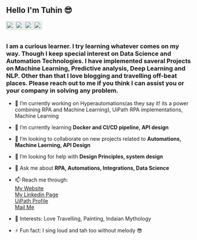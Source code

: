 ## Hello I'm Tuhin 😎
<a href="https://www.linkedin.com/in/tuhin-subhra-samanta-56466166/">
  <img align="left" alt="My Linkdein Page" width="22px" src="https://cdn.jsdelivr.net/npm/simple-icons@v3/icons/linkedin.svg" />
</a>
<a href="https://github.com/tuhinssam">
  <img align="left" alt="My Github Page" width="22px" src="https://cdn.jsdelivr.net/npm/simple-icons@v3/icons/github.svg" />
</a>
<a href="mailto:tuhinssam@gmail.com">
  <img align="left" alt="Mail me" width="22px" src="https://cdn.jsdelivr.net/npm/simple-icons@3.3.0/icons/mail-dot-ru.svg" />
</a>
<a href="http://www.tuhinsamanta.info">
  <img align="left" alt="My Github Page" width="22px" src="https://cdn.jsdelivr.net/npm/simple-icons@3.3.0/icons/wikipedia.svg" />
</a>
<br/>
<br/>

### I am a curious learner. I try learning whatever comes on my way. Though I keep special interest on Data Science and Automation Technologies. I have implemented saveral Projects on Machine Learning, Predictive analysis, Deep Learning and NLP. Other than that I love blogging and travelling off-beat places. Please reach out to me if you think I can assist you or your company in solving any problem. 
- 🔭 I’m currently working on Hyperautomations(as they say it! its a power combining RPA and Machine Learning), UiPath RPA implementations, Machine Learning
- 🌱 I’m currently learning **Docker and CI/CD pipeline, API design**
- 👯 I’m looking to collaborate on new projects related to **Automations, Machine Laerning, API Design**
- 🤔 I’m looking for help with **Design Principles, system design**
- 💬 Ask me about **RPA, Automations, Integrations, Data Science**
- 📫 Reach me through: 
     <br/><a href="http://www.tuhinsamanta.info">My Website</a><br/>
     <a href="https://www.linkedin.com/in/tuhin-subhra-samanta-56466166/">My Linkedin Page </a><br/>
     <a href="https://forum.uipath.com/u/Tuhin_Samanta">UiPath Profile</a><br/>
     <a href="mailto:tuhinssam@gmail.com">Mail Me </a>
 
- 💜 Interests: Love Travelling, Painting, Indaian Mythology
- ⚡ Fun fact: I sing loud and tah too without melody 😎
